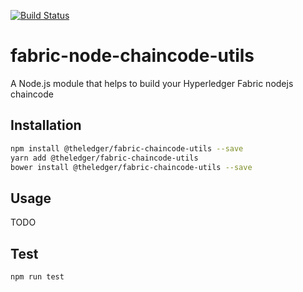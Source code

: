 [![Build Status](https://travis-ci.org/wearetheledger/fabric-node-chaincode-utils.svg?branch=master)](https://travis-ci.org/wearetheledger/fabric-node-chaincode-utils)
# fabric-node-chaincode-utils
A Node.js module that helps to build your Hyperledger Fabric nodejs chaincode

## Installation 
```sh
npm install @theledger/fabric-chaincode-utils --save
yarn add @theledger/fabric-chaincode-utils
bower install @theledger/fabric-chaincode-utils --save
```

## Usage

TODO

## Test 
```sh
npm run test
```
